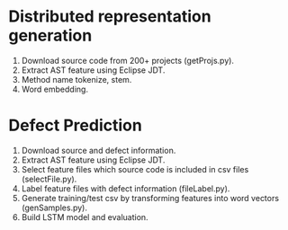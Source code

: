 # Distributed representation generation

1. Download source code from 200+ projects (getProjs.py).
2. Extract AST feature using Eclipse JDT.
3. Method name tokenize, stem.
4. Word embedding.

# Defect Prediction

1. Download source and defect information.
2. Extract AST feature using Eclipse JDT.
3. Select feature files which source code is included in csv files (selectFile.py).
4. Label feature files with defect information (fileLabel.py).
5. Generate training/test csv by transforming features into word vectors (genSamples.py).
6. Build LSTM model and evaluation.
